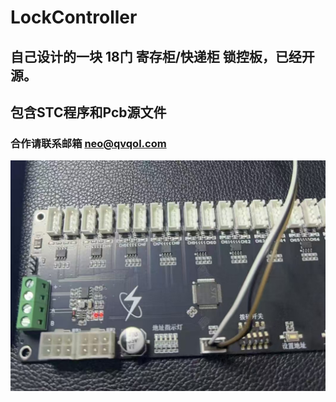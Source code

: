 # LockController
## 自己设计的一块 18门 寄存柜/快递柜 锁控板，已经开源。
## 包含STC程序和Pcb源文件
### 合作请联系邮箱 neo@qvqol.com
![实物图](page.jpg)
